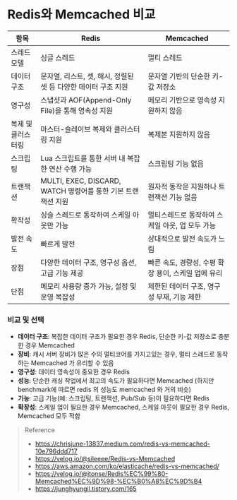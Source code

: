 # Redis와 Memcached 비교

| 항목         | Redis                                          | Memcached                                  |
|------------|------------------------------------------------|--------------------------------------------|
 | 스레드 모델 | 싱글 스레드                                         | 멀티 스레드                                     |
| 데이터 구조     | 문자열, 리스트, 셋, 해시, 정렬된 셋 등 다양한 데이터 구조 지원         | 문자열 기반의 단순한 키-값 저장소                        |
| 영구성        | 스냅샷과 AOF(Append-Only File)을 통해 영속성 지원          | 메모리 기반으로 영속성 지원하지 않음                       |
| 복제 및 클러스터링 | 마스터-슬레이브 복제와 클러스터링 지원                          | 복제본 지원하지 않음            |
| 스크립팅       | Lua 스크립트를 통한 서버 내 복잡한 연산 수행 가능                 | 스크립팅 기능 없음                                 |
| 트랜잭션       | MULTI, EXEC, DISCARD, WATCH 명령어를 통한 기본 트랜잭션 지원 | 원자적 동작은 지원하나 트랜잭션 기능 없음                    |
| 확작성        | 싱슬 스레드로 동작하여 스케일 아웃만 가능                        | 멀티스레드로 동작하여 스케일 아웃, 업 모두 가능                |
| 발전 속도      | 빠르게 발전                                         | 상대적으로 발전 속도가 느림                            |
| 장점         | 다양한 데이터 구조, 영구성 옵션, 고급 기능 제공                   | 빠른 속도, 경량성, 수평 확장 용이, 스케일 업에 유리            |
| 단점         | 메모리 사용량 증가 가능, 설정 및 운영 복잡성                     | 제한된 데이터 구조, 영구성 부재, 기능 제한                  |

### 비교 및 선택

- **데이터 구조**: 복잡한 데이터 구조가 필요한 경우 Redis, 단순한 키-값 저장소로 충분한 경우 Memcached
- **장비**: 캐시 서버 장비가 많은 수의 멀티코어를 가지고있는 경우, 멀티 스레드로 동작하는 Memcached 가 유리할 수 있음
- **영구성**: 데이터 영속성이 중요한 경우 Redis
- **성능**: 단순한 캐싱 작업에서 최고의 속도가 필요하다면 Memcached (하지만 benchmark에 따르면 redis 의 성능도 memcached 와 거의 비슷)
- **기능**: 고급 기능(예: 스크립팅, 트랜잭션, Pub/Sub 등)이 필요하다면 Redis
- **확장성**: 스케일 업이 필요한 경우 Memcached, 스케일 아웃이 필요한 경우 Redis, Memcached 모두 적합

> Reference
> * https://chrisjune-13837.medium.com/redis-vs-memcached-10e796ddd717
> * https://velog.io/@sileeee/Redis-vs-Memcached
> * https://aws.amazon.com/ko/elasticache/redis-vs-memcached/
> * https://velog.io/@itonse/Redis%EC%99%80-Memcached%EC%9D%98-%EC%B0%A8%EC%9D%B4
> * https://junghyungil.tistory.com/165
